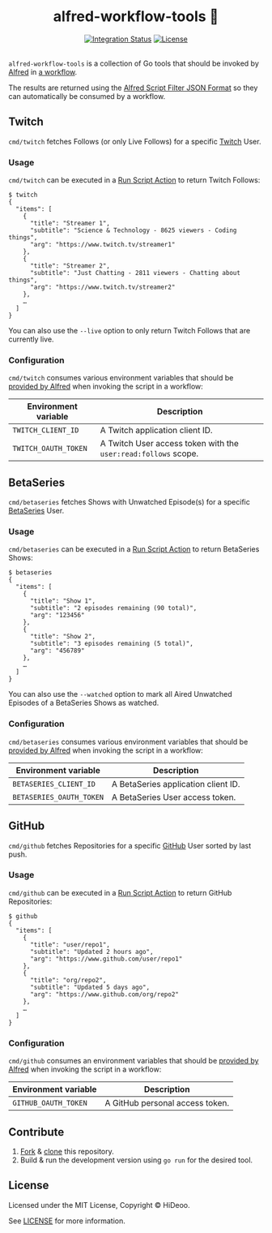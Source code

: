 <p align="center">
  <h1 align="center">alfred-workflow-tools 🧰</h1>
</p>

<p align="center">
  <a href="https://github.com/HiDeoo/alfred-workflow-tools/actions/workflows/integration.yml"><img alt="Integration Status" src="https://github.com/HiDeoo/alfred-workflow-tools/actions/workflows/integration.yml/badge.svg"></a>
  <a href="https://github.com/HiDeoo/alfred-workflow-tools/blob/master/LICENSE"><img alt="License" src="https://badgen.now.sh/badge/license/MIT/blue"></a>
  <br /><br />
</p>

`alfred-workflow-tools` is a collection of Go tools that should be invoked by [Alfred](https://www.alfredapp.com/) in [a workflow](https://www.alfredapp.com/help/workflows/).

The results are returned using the [Alfred Script Filter JSON Format](https://www.alfredapp.com/help/workflows/inputs/script-filter/json/) so they can automatically be consumed by a workflow.

## Twitch

`cmd/twitch` fetches Follows (or only Live Follows) for a specific [Twitch](https://twitch.tv) User.

### Usage

`cmd/twitch` can be executed in a [Run Script Action](https://www.alfredapp.com/help/workflows/actions/run-script/) to return Twitch Follows:

```shell
$ twitch
{
  "items": [
    {
      "title": "Streamer 1",
      "subtitle": "Science & Technology - 8625 viewers - Coding things",
      "arg": "https://www.twitch.tv/streamer1"
    },
    {
      "title": "Streamer 2",
      "subtitle": "Just Chatting - 2811 viewers - Chatting about things",
      "arg": "https://www.twitch.tv/streamer2"
    },
    …
  ]
}
```

You can also use the `--live` option to only return Twitch Follows that are currently live.

### Configuration

`cmd/twitch` consumes various environment variables that should be [provided by Alfred](https://www.alfredapp.com/help/workflows/advanced/variables/#environment) when invoking the script in a workflow:

| Environment variable | Description                                                    |
| -------------------- | -------------------------------------------------------------- |
| `TWITCH_CLIENT_ID`   | A Twitch application client ID.                                |
| `TWITCH_OAUTH_TOKEN` | A Twitch User access token with the `user:read:follows` scope. |

## BetaSeries

`cmd/betaseries` fetches Shows with Unwatched Episode(s) for a specific [BetaSeries](https://www.betaseries.com) User.

### Usage

`cmd/betaseries` can be executed in a [Run Script Action](https://www.alfredapp.com/help/workflows/actions/run-script/) to return BetaSeries Shows:

```shell
$ betaseries
{
  "items": [
    {
      "title": "Show 1",
      "subtitle": "2 episodes remaining (90 total)",
      "arg": "123456"
    },
    {
      "title": "Show 2",
      "subtitle": "3 episodes remaining (5 total)",
      "arg": "456789"
    },
    …
  ]
}
```

You can also use the `--watched` option to mark all Aired Unwatched Episodes of a BetaSeries Shows as watched.

### Configuration

`cmd/betaseries` consumes various environment variables that should be [provided by Alfred](https://www.alfredapp.com/help/workflows/advanced/variables/#environment) when invoking the script in a workflow:

| Environment variable     | Description                         |
| ------------------------ | ----------------------------------- |
| `BETASERIES_CLIENT_ID`   | A BetaSeries application client ID. |
| `BETASERIES_OAUTH_TOKEN` | A BetaSeries User access token.     |

## GitHub

`cmd/github` fetches Repositories for a specific [GitHub](https://github.com/) User sorted by last push.

### Usage

`cmd/github` can be executed in a [Run Script Action](https://www.alfredapp.com/help/workflows/actions/run-script/) to return GitHub Repositories:

```shell
$ github
{
  "items": [
    {
      "title": "user/repo1",
      "subtitle": "Updated 2 hours ago",
      "arg": "https://www.github.com/user/repo1"
    },
    {
      "title": "org/repo2",
      "subtitle": "Updated 5 days ago",
      "arg": "https://www.github.com/org/repo2"
    },
    …
  ]
}
```

### Configuration

`cmd/github` consumes an environment variables that should be [provided by Alfred](https://www.alfredapp.com/help/workflows/advanced/variables/#environment) when invoking the script in a workflow:

| Environment variable | Description                     |
| -------------------- | ------------------------------- |
| `GITHUB_OAUTH_TOKEN` | A GitHub personal access token. |

## Contribute

1. [Fork](https://help.github.com/articles/fork-a-repo) & [clone](https://help.github.com/articles/cloning-a-repository) this repository.
1. Build & run the development version using `go run` for the desired tool.

## License

Licensed under the MIT License, Copyright © HiDeoo.

See [LICENSE](https://github.com/HiDeoo/alfred-workflow-tools/blob/master/LICENSE) for more information.
